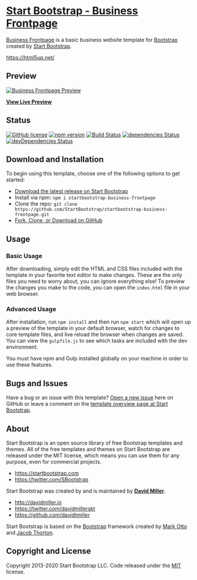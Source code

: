 # [Start Bootstrap - Business Frontpage](https://startbootstrap.com/templates/business-frontpage/)

[Business Frontpage](https://startbootstrap.com/templates/business-frontpage/) is a basic business website template for [Bootstrap](https://getbootstrap.com/) created by [Start Bootstrap](https://startbootstrap.com/).


https://html5up.net/





## Preview

[![Business Frontpage Preview](https://startbootstrap.com/assets/img/screenshots/templates/business-frontpage.png)](https://startbootstrap.github.io/startbootstrap-business-frontpage/)

**[View Live Preview](https://startbootstrap.github.io/startbootstrap-business-frontpage/)**

## Status

[![GitHub license](https://img.shields.io/badge/license-MIT-blue.svg)](https://raw.githubusercontent.com/StartBootstrap/startbootstrap-business-frontpage/master/LICENSE)
[![npm version](https://img.shields.io/npm/v/startbootstrap-business-frontpage.svg)](https://www.npmjs.com/package/startbootstrap-business-frontpage)
[![Build Status](https://travis-ci.org/StartBootstrap/startbootstrap-business-frontpage.svg?branch=master)](https://travis-ci.org/StartBootstrap/startbootstrap-business-frontpage)
[![dependencies Status](https://david-dm.org/StartBootstrap/startbootstrap-business-frontpage/status.svg)](https://david-dm.org/StartBootstrap/startbootstrap-business-frontpage)
[![devDependencies Status](https://david-dm.org/StartBootstrap/startbootstrap-business-frontpage/dev-status.svg)](https://david-dm.org/StartBootstrap/startbootstrap-business-frontpage?type=dev)

## Download and Installation

To begin using this template, choose one of the following options to get started:

* [Download the latest release on Start Bootstrap](https://startbootstrap.com/templates/business-frontpage/)
* Install via npm: `npm i startbootstrap-business-frontpage`
* Clone the repo: `git clone https://github.com/StartBootstrap/startbootstrap-business-frontpage.git`
* [Fork, Clone, or Download on GitHub](https://github.com/StartBootstrap/startbootstrap-business-frontpage)

## Usage

### Basic Usage

After downloading, simply edit the HTML and CSS files included with the template in your favorite text editor to make changes. These are the only files you need to worry about, you can ignore everything else! To preview the changes you make to the code, you can open the `index.html` file in your web browser.

### Advanced Usage

After installation, run `npm install` and then run `npm start` which will open up a preview of the template in your default browser, watch for changes to core template files, and live reload the browser when changes are saved. You can view the `gulpfile.js` to see which tasks are included with the dev environment.

You must have npm and Gulp installed globally on your machine in order to use these features.

## Bugs and Issues

Have a bug or an issue with this template? [Open a new issue](https://github.com/StartBootstrap/startbootstrap-business-frontpage/issues) here on GitHub or leave a comment on the [template overview page at Start Bootstrap](https://startbootstrap.com/templates/business-frontpage/).

## About

Start Bootstrap is an open source library of free Bootstrap templates and themes. All of the free templates and themes on Start Bootstrap are released under the MIT license, which means you can use them for any purpose, even for commercial projects.

* <https://startbootstrap.com>
* <https://twitter.com/SBootstrap>

Start Bootstrap was created by and is maintained by **[David Miller](http://davidmiller.io/)**.

* <http://davidmiller.io>
* <https://twitter.com/davidmillerskt>
* <https://github.com/davidtmiller>

Start Bootstrap is based on the [Bootstrap](https://getbootstrap.com/) framework created by [Mark Otto](https://twitter.com/mdo) and [Jacob Thorton](https://twitter.com/fat).

## Copyright and License

Copyright 2013-2020 Start Bootstrap LLC. Code released under the [MIT](https://github.com/StartBootstrap/startbootstrap-business-frontpage/blob/gh-pages/LICENSE) license.
